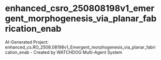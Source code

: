 # enhanced_csro_250808198v1_emergent_morphogenesis_via_planar_fabrication_enab
AI-Generated Project: enhanced_cs.RO_2508.08198v1_Emergent_morphogenesis_via_planar_fabrication_enab - Created by WATCHDOG Multi-Agent System
